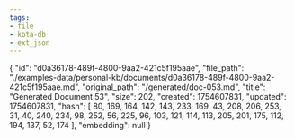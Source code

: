 ```yaml
---
tags:
- file
- kota-db
- ext_json
---
```

{
  "id": "d0a36178-489f-4800-9aa2-421c5f195aae",
  "file_path": "./examples-data/personal-kb/documents/d0a36178-489f-4800-9aa2-421c5f195aae.md",
  "original_path": "/generated/doc-053.md",
  "title": "Generated Document 53",
  "size": 202,
  "created": 1754607831,
  "updated": 1754607831,
  "hash": [
    80,
    169,
    164,
    142,
    143,
    233,
    169,
    43,
    208,
    206,
    253,
    31,
    40,
    240,
    234,
    98,
    252,
    56,
    225,
    96,
    103,
    121,
    114,
    113,
    205,
    201,
    175,
    112,
    194,
    137,
    52,
    174
  ],
  "embedding": null
}